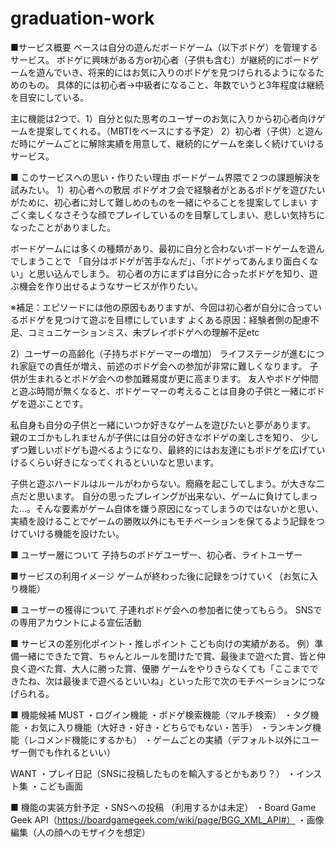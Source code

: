 # graduation-work
■サービス概要
ベースは自分の遊んだボードゲーム（以下ボドゲ）を管理するサービス。
ボドゲに興味がある方or初心者（子供も含む）が継続的にボードゲームを遊んでいき、将来的にはお気に入りのボドゲを見つけられるようになるためのもの。
具体的には初心者→中級者になること、年数でいうと3年程度は継続を目安にしている。

主に機能は2つで、1）自分と似た思考のユーザーのお気に入りから初心者向けゲームを提案してくれる。（MBTIをベースにする予定）
2）初心者（子供）と遊んだ時にゲームごとに解除実績を用意して、継続的にゲームを楽しく続けていけるサービス。


■ このサービスへの思い・作りたい理由
ボードゲーム界隈で２つの課題解決を試みたい。
1）初心者への敷居
ボドゲオフ会で経験者がとあるボドゲを遊びたいがために、初心者に対して難しめのものを一緒にやることを提案してしまい
すごく楽しくなさそうな顔でプレイしているのを目撃してしまい、悲しい気持ちになったことがありました。

ボードゲームには多くの種類があり、最初に自分と合わないボードゲームを遊んでしまうことで
「自分はボドゲが苦手なんだ」、「ボドゲってあんまり面白くない」と思い込んでしまう。
初心者の方にまずは自分に合ったボドゲを知り、遊ぶ機会を作り出せるようなサービスが作りたい。

※補足：エピソードには他の原因もありますが、今回は初心者が自分に合っているボドゲを見つけて遊ぶを目標にしています
よくある原因：経験者側の配慮不足、コミュニケーションミス、未プレイボドゲへの理解不足etc


2）ユーザーの高齢化（子持ちボドゲーマーの増加）
ライフステージが進むにつれ家庭での責任が増え、前述のボドゲ会への参加が非常に難しくなります。
子供が生まれるとボドゲ会への参加難易度が更に高まります。
友人やボドゲ仲間と遊ぶ時間が無くなると、ボドゲーマーの考えることは自身の子供と一緒にボドゲを遊ぶことです。

私自身も自分の子供と一緒にいつか好きなゲームを遊びたいと夢があります。
親のエゴかもしれませんが子供には自分の好きなボドゲの楽しさを知り、
少しずつ難しいボドゲも遊べるようになり、最終的にはお友達にもボドゲを広げていけるくらい好きになってくれるといいなと思います。

子供と遊ぶハードルはルールがわからない。癇癪を起こしてしまう。が大きな二点だと思います。
自分の思ったプレイングが出来ない、ゲームに負けてしまった…。そんな要素がゲーム自体を嫌う原因になってしまうのではないかと思い、
実績を設けることでゲームの勝敗以外にもモチベーションを保てるよう記録をつけていける機能を設けたい。

■ ユーザー層について
子持ちのボドゲユーザー、初心者、ライトユーザー

■サービスの利用イメージ
ゲームが終わった後に記録をつけていく（お気に入り機能）

■ ユーザーの獲得について
子連れボドゲ会への参加者に使ってもらう。
SNSでの専用アカウントによる宣伝活動


■ サービスの差別化ポイント・推しポイント
こども向けの実績がある。
例）準備一緒にできたで賞、ちゃんとルールを聞けたで賞、最後まで遊べた賞、皆と仲良く遊べた賞、大人に勝った賞、優勝
ゲームをやりきらなくても「ここまでできたね、次は最後まで遊べるといいね」といった形で次のモチベーションにつなげられる。

■ 機能候補
MUST
・ログイン機能
・ボドゲ検索機能（マルチ検索）
・タグ機能
・お気に入り機能（大好き・好き・どちらでもない・苦手）
・ランキング機能（レコメンド機能にするかも）
・ゲームごとの実績（デフォルト以外にユーザー側でも作れるといい）

WANT
・プレイ日記（SNSに投稿したものを輸入するとかもあり？）
・インスト集
・こども画面

■ 機能の実装方針予定
・SNSへの投稿
（利用するかは未定）
・Board Game Geek API（https://boardgamegeek.com/wiki/page/BGG_XML_API#）
・画像編集（人の顔へのモザイクを想定）
